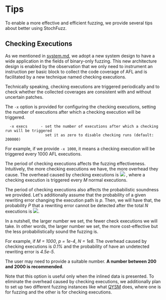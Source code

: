 # Tips

To enable a more effective and efficient fuzzing, we provide several tips about better using StochFuzz. 

## Checking Executions

As we mentioned in [system.md](system.md), we adopt a new system design to have a wide application in the fields of binary-only fuzzing. This new architecture design is enabled by the observation that we only need to instrument an instruction per basic block to collect the code coverage of AFL and is facilitated by a new technique named checking executions. 

Technically speaking, checking executions are triggered periodically and to check whether the collected coverages are consistent with and without uncertain patches. 

The `-x` option is provided for configuring the checking executions, setting the number of executions after which a checking execution will be triggered.  

```
  -x execs      - set the number of executions after which a checking run will be triggered
                  set it as zero to disable checking runs (default: 200000)
```

For example, if we provide `-x 1000`, it means a checking execution will be triggered every 1000 AFL executions. 

The period of checking executions affects the fuzzing effectiveness. Intuitively, the more checking executions we have, the more overhead they cause. The overhead caused by checking executions is <img src="https://render.githubusercontent.com/render/math?math=\large \frac{1}{M}">
, where a checking execution is triggered every _M_ normal executions.

The period of checking executions also affects the probabilistic soundness we provided. Let's additionally assume that the probability of a given rewriting error changing the execution path is _p_. Then, we will have that, the probability _P_ that a rewriting error cannot be detected after the total _N_ executions is <img src="https://render.githubusercontent.com/render/math?math=\large (1 - p)^\frac{N}{M}">.

In a nutshell, the larger number we set, the fewer check executions we will take. In other words, the larger number we set, the more cost-effective but the less probabilistically sound the fuzzing is.

For example, if _M = 1000_, _p = 1e-4_, _N = 1e8_. The overhead caused by checking executions is _0.1%_ and the probability of have an undetected rewriting error is _4.5e-5_.

The user may need to provide a suitable number. __A number between 200 and 2000 is recommended__. 

Note that this option is useful only when the inlined data is presented. To eliminate the overhead caused by checking executions, we additionally plan to set up two different fuzzing instances like what [QYSM](https://github.com/sslab-gatech/qsym) does, where one is for fuzzing and the other is for checking executions.
